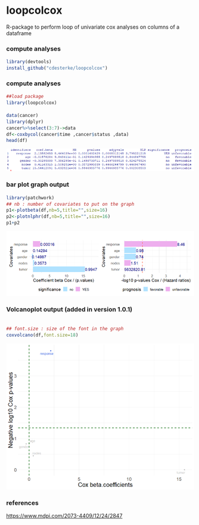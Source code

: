 # loopcolcox
R-package to perform loop of univariate cox analyses on columns of a dataframe



### compute analyses
```r
library(devtools)
install_github("cdesterke/loopcolcox")
```



### compute analyses
```r
##load package
library(loopcolcox)

data(cancer)
library(dplyr)
cancer%>%select(3:7)->data
df<-coxbycol(cancer$time ,cancer$status ,data)
head(df)
```


![res](https://github.com/cdesterke/loopcolcox/blob/main/results.png)

### bar plot graph output
```r
library(patchwork)
## nb : number of covariates to put on the graph
p1<-plotbeta(df,nb=5,title="",size=16)
p2<-plotnlphr(df,nb=5,title="",size=16)
p1+p2
```
![plot](https://github.com/cdesterke/loopcolcox/blob/main/patchwork.png)

### Volcanoplot output (added in version 1.0.1)
```r

## font.size : size of the font in the graph
coxvolcano(df,font.size=18)
```
![plot](https://github.com/cdesterke/loopcolcox/blob/main/volcano.png)

### references

https://www.mdpi.com/2073-4409/12/24/2847

